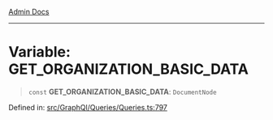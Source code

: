 [Admin Docs](/)

***

# Variable: GET\_ORGANIZATION\_BASIC\_DATA

> `const` **GET\_ORGANIZATION\_BASIC\_DATA**: `DocumentNode`

Defined in: [src/GraphQl/Queries/Queries.ts:797](https://github.com/PalisadoesFoundation/talawa-admin/blob/main/src/GraphQl/Queries/Queries.ts#L797)
